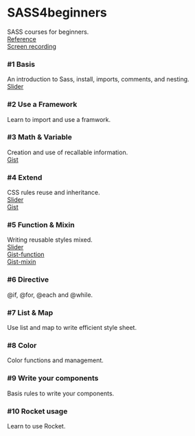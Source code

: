 # SASS4beginners
SASS courses for beginners.    
[Reference](https://github.com/ganlanyuan/SASS4beginners/blob/master/reference.md)   
[Screen recording](http://creatiointl.org/gallery/sass-video/)   

### #1 Basis
An introduction to Sass, install, imports, comments, and nesting.     
[Slider](http://slides.com/ganlanyuan/deck/#/)

### #2 Use a Framework
Learn to import and use a framwork.   

### #3 Math & Variable
Creation and use of recallable information.  
[Gist](http://sassmeister.com/gist/7f5629c1214dea4cee75)

### #4 Extend
CSS rules reuse and inheritance.    
[Slider](http://slides.com/ganlanyuan/deck-1#/)   
[Gist](http://sassmeister.com/gist/d93b750bbc9641b5d382)   

### #5 Function & Mixin
Writing reusable styles mixed.   
[Slider](http://slides.com/ganlanyuan/deck-1-2#/)   
[Gist-function](http://sassmeister.com/gist/6aa491d689e90ae63bbb)   
[Gist-mixin](http://sassmeister.com/gist/b936f16cf1af9759411f)   

### #6 Directive
@if, @for, @each and @while.  

### #7 List & Map
Use list and map to write efficient style sheet.  

### #8 Color
Color functions and management.   

### #9 Write your components
Basis rules to write your components.   

### #10 Rocket usage
Learn to use Rocket.   
